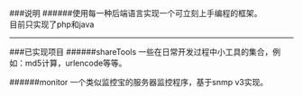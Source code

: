 ###说明
######使用每一种后端语言实现一个可立刻上手编程的框架。  
目前只实现了php和java

---

###已实现项目
######shareTools
一些在日常开发过程中小工具的集合，例如：md5计算，urlencode等等。

######monitor
一个类似监控宝的服务器监控程序，基于snmp v3实现。